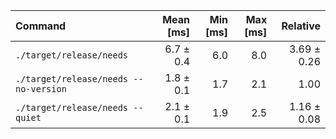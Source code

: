 | Command | Mean [ms] | Min [ms] | Max [ms] | Relative |
|:---|---:|---:|---:|---:|
| `./target/release/needs` | 6.7 ± 0.4 | 6.0 | 8.0 | 3.69 ± 0.26 |
| `./target/release/needs --no-version` | 1.8 ± 0.1 | 1.7 | 2.1 | 1.00 |
| `./target/release/needs --quiet` | 2.1 ± 0.1 | 1.9 | 2.5 | 1.16 ± 0.08 |
